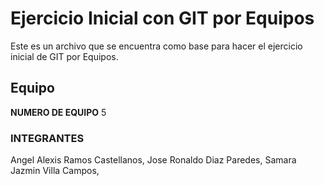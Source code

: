 # Ejercicio Inicial con GIT por Equipos

Este es un archivo que se encuentra como base para hacer el ejercicio inicial de GIT por Equipos.

## Equipo 
**NUMERO DE EQUIPO** 5 

### INTEGRANTES
   Angel Alexis Ramos Castellanos, 
   Jose Ronaldo Diaz Paredes,
   Samara Jazmin Villa Campos,
